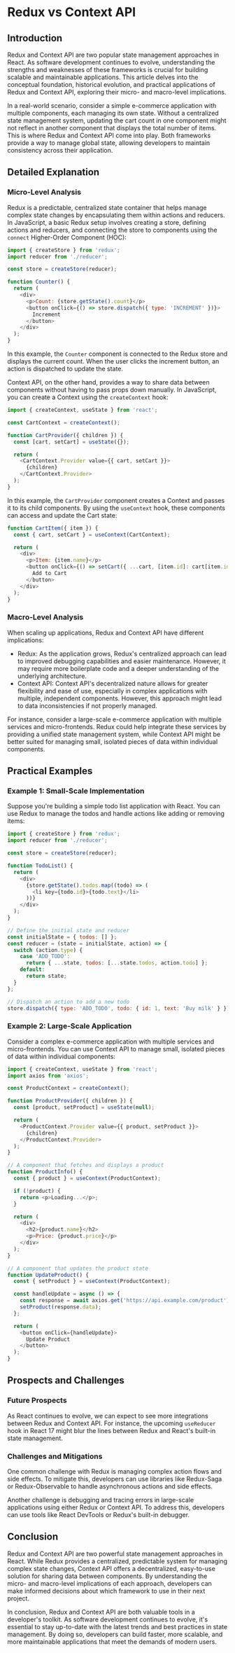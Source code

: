 # Redux vs Context API
## Introduction
Redux and Context API are two popular state management approaches in React. As software development continues to evolve, understanding the strengths and weaknesses of these frameworks is crucial for building scalable and maintainable applications. This article delves into the conceptual foundation, historical evolution, and practical applications of Redux and Context API, exploring their micro- and macro-level implications.

In a real-world scenario, consider a simple e-commerce application with multiple components, each managing its own state. Without a centralized state management system, updating the cart count in one component might not reflect in another component that displays the total number of items. This is where Redux and Context API come into play. Both frameworks provide a way to manage global state, allowing developers to maintain consistency across their application.

## Detailed Explanation
### Micro-Level Analysis
Redux is a predictable, centralized state container that helps manage complex state changes by encapsulating them within actions and reducers. In JavaScript, a basic Redux setup involves creating a store, defining actions and reducers, and connecting the store to components using the `connect` Higher-Order Component (HOC):

```javascript
import { createStore } from 'redux';
import reducer from './reducer';

const store = createStore(reducer);

function Counter() {
  return (
    <div>
      <p>Count: {store.getState().count}</p>
      <button onClick={() => store.dispatch({ type: 'INCREMENT' })}>
        Increment
      </button>
    </div>
  );
}
```

In this example, the `Counter` component is connected to the Redux store and displays the current count. When the user clicks the increment button, an action is dispatched to update the state.

Context API, on the other hand, provides a way to share data between components without having to pass props down manually. In JavaScript, you can create a Context using the `createContext` hook:

```javascript
import { createContext, useState } from 'react';

const CartContext = createContext();

function CartProvider({ children }) {
  const [cart, setCart] = useState({});

  return (
    <CartContext.Provider value={{ cart, setCart }}>
      {children}
    </CartContext.Provider>
  );
}
```

In this example, the `CartProvider` component creates a Context and passes it to its child components. By using the `useContext` hook, these components can access and update the Cart state:

```javascript
function CartItem({ item }) {
  const { cart, setCart } = useContext(CartContext);

  return (
    <div>
      <p>Item: {item.name}</p>
      <button onClick={() => setCart({ ...cart, [item.id]: cart[item.id] + 1 })}>
        Add to Cart
      </button>
    </div>
  );
}
```

### Macro-Level Analysis
When scaling up applications, Redux and Context API have different implications:

* Redux: As the application grows, Redux's centralized approach can lead to improved debugging capabilities and easier maintenance. However, it may require more boilerplate code and a deeper understanding of the underlying architecture.
* Context API: Context API's decentralized nature allows for greater flexibility and ease of use, especially in complex applications with multiple, independent components. However, this approach might lead to data inconsistencies if not properly managed.

For instance, consider a large-scale e-commerce application with multiple services and micro-frontends. Redux could help integrate these services by providing a unified state management system, while Context API might be better suited for managing small, isolated pieces of data within individual components.

## Practical Examples
### Example 1: Small-Scale Implementation

Suppose you're building a simple todo list application with React. You can use Redux to manage the todos and handle actions like adding or removing items:

```javascript
import { createStore } from 'redux';
import reducer from './reducer';

const store = createStore(reducer);

function TodoList() {
  return (
    <div>
      {store.getState().todos.map((todo) => (
        <li key={todo.id}>{todo.text}</li>
      ))}
    </div>
  );
}

// Define the initial state and reducer
const initialState = { todos: [] };
const reducer = (state = initialState, action) => {
  switch (action.type) {
    case 'ADD_TODO':
      return { ...state, todos: [...state.todos, action.todo] };
    default:
      return state;
  }
};

// Dispatch an action to add a new todo
store.dispatch({ type: 'ADD_TODO', todo: { id: 1, text: 'Buy milk' } });
```

### Example 2: Large-Scale Application

Consider a complex e-commerce application with multiple services and micro-frontends. You can use Context API to manage small, isolated pieces of data within individual components:

```javascript
import { createContext, useState } from 'react';
import axios from 'axios';

const ProductContext = createContext();

function ProductProvider({ children }) {
  const [product, setProduct] = useState(null);

  return (
    <ProductContext.Provider value={{ product, setProduct }}>
      {children}
    </ProductContext.Provider>
  );
}

// A component that fetches and displays a product
function ProductInfo() {
  const { product } = useContext(ProductContext);

  if (!product) {
    return <p>Loading...</p>;
  }

  return (
    <div>
      <h2>{product.name}</h2>
      <p>Price: {product.price}</p>
    </div>
  );
}

// A component that updates the product state
function UpdateProduct() {
  const { setProduct } = useContext(ProductContext);

  const handleUpdate = async () => {
    const response = await axios.get('https://api.example.com/product');
    setProduct(response.data);
  };

  return (
    <button onClick={handleUpdate}>
      Update Product
    </button>
  );
}
```

## Prospects and Challenges
### Future Prospects

As React continues to evolve, we can expect to see more integrations between Redux and Context API. For instance, the upcoming `useReducer` hook in React 17 might blur the lines between Redux and React's built-in state management.

### Challenges and Mitigations

One common challenge with Redux is managing complex action flows and side effects. To mitigate this, developers can use libraries like Redux-Saga or Redux-Observable to handle asynchronous actions and side effects.

Another challenge is debugging and tracing errors in large-scale applications using either Redux or Context API. To address this, developers can use tools like React DevTools or Redux's built-in debugger.

## Conclusion
Redux and Context API are two powerful state management approaches in React. While Redux provides a centralized, predictable system for managing complex state changes, Context API offers a decentralized, easy-to-use solution for sharing data between components. By understanding the micro- and macro-level implications of each approach, developers can make informed decisions about which framework to use in their next project.

In conclusion, Redux and Context API are both valuable tools in a developer's toolkit. As software development continues to evolve, it's essential to stay up-to-date with the latest trends and best practices in state management. By doing so, developers can build faster, more scalable, and more maintainable applications that meet the demands of modern users.